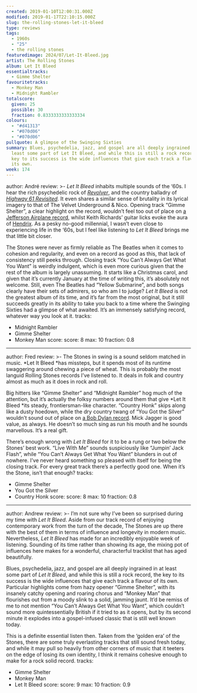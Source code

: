 ```yaml
---
created: 2019-01-10T12:00:31.000Z
modified: 2019-01-17T22:10:15.000Z
slug: the-rolling-stones-let-it-bleed
type: reviews
tags:
  - 1960s
  - "25"
  - the rolling stones
featuredimage: 2024/07/Let-It-Bleed.jpg
artist: The Rolling Stones
album: Let It Bleed
essentialtracks:
  - Gimme Shelter
favouritetracks:
  - Monkey Man
  - Midnight Rambler
totalscore:
  given: 25
  possible: 30
  fraction: 0.8333333333333334
colours:
  - "#d41313"
  - "#070d06"
  - "#070d06"
pullquote: A glimpse of the Swinging Sixties
summary: Blues, psychedelia, jazz, and gospel are all deeply ingrained in at
  least some part of Let It Bleed, and while this is still a rock record, the
  key to its success is the wide influences that give each track a flavour of
  its own.
week: 174
---
```

author: André
review: >-
  *Let It Bleed* inhabits multiple sounds of the ‘60s. I hear the rich
  psychedelic rock of
  [*Revolver*](<https://audioxide.com/reviews/the-beatles-revolver/>), and the
  country balladry of [*Highway 61
  Revisited*](<https://audioxide.com/reviews/bob-dylan-highway-61-revisited/>).
  It even shares a similar sense of brutality in its lyrical imagery to that of
  The Velvet Underground & Nico. Opening track “Gimme Shelter”, a clear
  highlight on the record, wouldn’t feel too out of place on [a Jefferson
  Airplane
  record](<https://audioxide.com/reviews/jefferson-airplane-surrealistic-pillow/>),
  whilst Keith Richards’ guitar licks evoke the aura of
  [Hendrix](<https://audioxide.com/reviews/the-jimi-hendrix-experience-electric-ladyland/>).
  As a pesky no-good millennial, I wasn’t even close to experiencing life in the
  ‘60s, but I feel like listening to *Let It Bleed* brings me that little bit
  closer.

  The Stones were never as firmly reliable as The Beatles when it comes to cohesion and regularity, and even on a record as good as this, that lack of consistency still peeks through. Closing track “You Can’t Always Get What You Want” is weirdly indulgent, which is even more curious given that the rest of the album is largely unassuming. It starts like a Christmas carol, and given that it’s currently January at the time of writing this, it’s absolutely not welcome. Still, even The Beatles had “Yellow Submarine”, and both songs clearly have their sets of admirers, so who am I to judge? *Let It Bleed* is not the greatest album of its time, and it’s far from the most original, but it still succeeds greatly in its ability to take you back to a time where the Swinging Sixties had a glimpse of what awaited. It’s an immensely satisfying record, whatever way you look at it.
tracks:
  - Midnight Rambler
  - ­­Gimme Shelter
  - ­­Monkey Man
score:
  score: 8
  max: 10
  fraction: 0.8
---
author: Fred
review: >-
  The Stones in swing is a sound seldom matched in music. *Let It Bleed *has
  missteps, but it spends most of its runtime swaggering around chewing a piece
  of wheat. This is probably the most languid Rolling Stones records I’ve
  listened to. It deals in folk and country almost as much as it does in rock
  and roll.

  Big hitters like “Gimme Shelter” and “Midnight Rambler” hog much of the attention, but it’s actually the folksy numbers around them that give *Let It Bleed *its steady, frontiersman-like character. “Country Honk” skips along like a dusty hoedown, while the dry country twang of “You Got the Silver” wouldn’t sound out of place on [a Bob Dylan record](<https://audioxide.com/reviews/bob-dylan-highway-61-revisited/>). Mick Jagger is good value, as always. He doesn’t so much sing as run his mouth and he sounds marvellous. It’s a real gift.

  There’s enough wrong with *Let It Bleed* for it to be a rung or two below the Stones’ best work. “Live With Me” sounds suspiciously like “Jumpin’ Jack Flash”, while “You Can’t Always Get What You Want” blunders in out of nowhere. I’ve never heard something so pleased with itself for being the closing track. For every great track there’s a perfectly good one. When it’s the Stone, isn’t that enough?
tracks:
  - Gimme Shelter
  - ­­You Got the Silver
  - ­­Country Honk
score:
  score: 8
  max: 10
  fraction: 0.8
---
author: Andrew
review: >-
  I’m not sure why I’ve been so surprised during my time with *Let It Bleed*.
  Aside from our track record of enjoying contemporary work from the turn of the
  decade, The Stones are up there with the best of them in terms of influence
  and longevity in modern music. Nevertheless, *Let It Bleed* has made for an
  incredibly enjoyable week of listening. Sounding of its time rather than
  showing its age, the mixing pot of influences here makes for a wonderful,
  characterful tracklist that has aged beautifully.

  Blues, psychedelia, jazz, and gospel are all deeply ingrained in at least some part of *Let It Bleed*, and while this is still a rock record, the key to its success is the wide influences that give each track a flavour of its own. Particular highlights come from hazy opener “Gimme Shelter”, with its insanely catchy opening and roaring chorus and “Monkey Man” that flourishes out from a moody slink to a solid, jamming jaunt. It’d be remiss of me to not mention “You Can’t Always Get What You Want”, which couldn’t sound more quintessentially British if it tried to as it opens, but by its second minute it explodes into a gospel-infused classic that is still well known today.

  This is a definite essential listen then. Taken from the ‘golden era’ of the Stones, there are some truly everlasting tracks that still sound fresh today, and while it may pull so heavily from other corners of music that it teeters on the edge of losing its own identity, I think it remains cohesive enough to make for a rock solid record.
tracks:
  - Gimme Shelter
  - ­­Monkey Man
  - ­­Let It Bleed
score:
  score: 9
  max: 10
  fraction: 0.9
